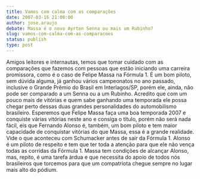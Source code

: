 ```yaml
---
title: Vamos com calma com as comparações
date: 2007-03-16 21:00:00
author: jose.araujo
debate: Massa é o novo Ayrton Senna ou mais um Rubinho?
slug: vamos-com-calma-com-as-comparacoes
status: publish 
type: post
---
```


Amigos leitores e internautas, temos que tomar cuidado com as comparações que fazemos com pessoas que estão iniciando uma carreira promissora, como é o caso de Felipe Massa na Fórmula 1. É um bom piloto, sem dúvida alguma, já ganhou vários campeonatos no ano passado, inclusive o Grande Prêmio do Brasil em Interlagos/SP, porém ele, ainda, não pode ser comparado a um Senna ou a um Rubinho. Acredito que com um pouco mais de vitórias e quem sabe ganhando uma temporada ele possa chegar perto dessas duas grandes personalidades do automobilismo brasileiro. Esperemos que Felipe Massa faça uma boa temporada 2007 e conquiste várias vitórias neste ano e consiga o título, porém não será nada fácil, eis que Fernando Alonso é, também, um bom piloto e tem maior capacidade de conquistar vitórias do que Massa, essa é a grande realidade. Vide o que aconteceu com Schumacker antes de sair da Fórmula 1. Alonso é um piloto de respeito e tem que ter toda a atenção para que ele não vença todas as corridas da Fórmula 1. Massa tem condições de alcançar Alonso, mas, repito, é uma tarefa árdua e que necessita do apoio de todos nós brasileiros que torcemos para que um compatriota chegue sempre no lugar mais alto do pódium.
